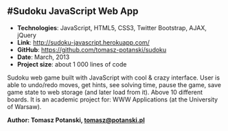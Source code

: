 #Sudoku JavaScript Web App
---
- **Technologies**: JavaScript, HTML5, CSS3, Twitter Bootstrap, AJAX, jQuery
- **Link**: http://sudoku-javascript.herokuapp.com/
- **GitHub**: https://github.com/tomasz-potanski/sudoku
- **Date**: March, 2013
- **Project size**: about 1 000 lines of code

Sudoku web game built with JavaScript with cool & crazy interface. User is able to undo/redo moves, get
hints, see solving time, pause the game, save game state to web storage (and later load from it). Above 10
different boards. It is an academic project for: WWW Applications (at the University of Warsaw). 

**Author: Tomasz Potanski, tomasz@potanski.pl**

